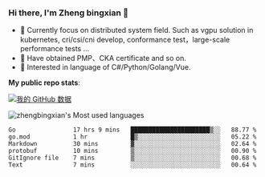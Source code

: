 ### Hi there, I'm Zheng bingxian  👋

* 📖  Currently focus on distributed system field. Such as vgpu solution in kubernetes, cri/csi/cni develop, conformance test，large-scale performance tests ...
* 🌱  Have obtained PMP、CKA certificate and so on.
* 👯  Interested in language of C#/Python/Golang/Vue.

**My public repo stats**:

[![我的 GitHub 数据](https://github-readme-stats.vercel.app/api?username=zhengbingxian&theme=merko)]()

![zhengbingxian's Most used languages](https://github-readme-stats.vercel.app/api/top-langs/?username=zhengbingxian&layout=compact&hide_border=true&langs_count=10)

<!--START_SECTION:waka-->

```text
Go                17 hrs 9 mins   ██████████████████████▒░░   88.77 %
go.mod            1 hr            █▒░░░░░░░░░░░░░░░░░░░░░░░   05.22 %
Markdown          30 mins         ▓░░░░░░░░░░░░░░░░░░░░░░░░   02.64 %
protobuf          10 mins         ▒░░░░░░░░░░░░░░░░░░░░░░░░   00.90 %
GitIgnore file    7 mins          ▒░░░░░░░░░░░░░░░░░░░░░░░░   00.68 %
Text              7 mins          ░░░░░░░░░░░░░░░░░░░░░░░░░   00.64 %
```

<!--END_SECTION:waka-->
